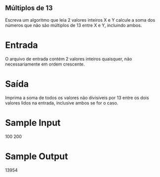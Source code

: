 ## Múltiplos de 13

Escreva um algoritmo que leia 2 valores inteiros X e Y calcule a soma dos números que não são múltiplos de 13 entre X e Y, incluindo ambos.

# Entrada
O arquivo de entrada contém 2 valores inteiros quaisquer, não necessariamente em ordem crescente.

# Saída
Imprima a soma de todos os valores não divisíveis por 13 entre os dois valores lidos na entrada, inclusive ambos se for o caso.

# Sample Input	

100
200

# Sample Output

13954